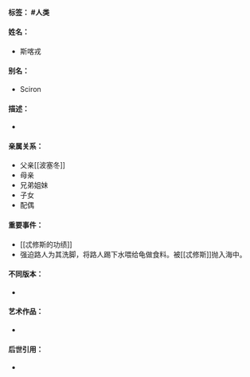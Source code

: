 #### 标签： #人类
#### 姓名：
- 斯喀戎
#### 别名：
- Sciron
#### 描述：
- 
#### 亲属关系：
- 父亲[[波塞冬]]
- 母亲
- 兄弟姐妹
- 子女
- 配偶
#### 重要事件：
- [[忒修斯的功绩]]
- 强迫路人为其洗脚，将路人踢下水喂给龟做食料。被[[忒修斯]]抛入海中。
#### 不同版本：
- 
#### 艺术作品：
- 
#### 后世引用：
- 